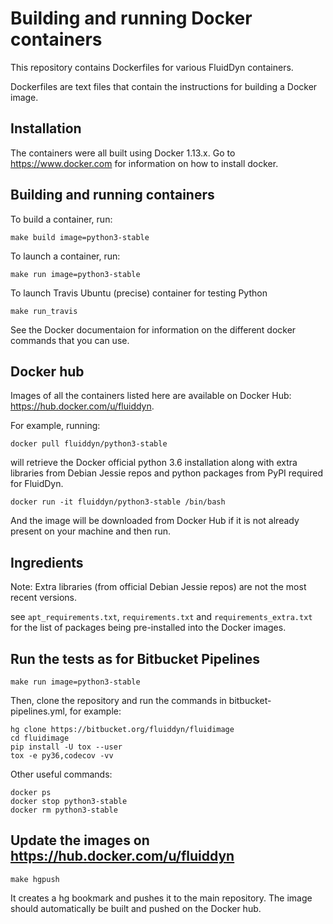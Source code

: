 # Building and running Docker containers

This repository contains Dockerfiles for various FluidDyn containers.

Dockerfiles are text files that contain the instructions for building a Docker
image.

## Installation
The containers were all built using Docker 1.13.x.
Go to https://www.docker.com for information on how to install docker.

## Building and running containers

To build a container, run:

```make build image=python3-stable```

To launch a container, run:

```make run image=python3-stable```

To launch Travis Ubuntu (precise) container for testing Python

```make run_travis```

See the Docker documentaion for information on the different docker commands
that you can use.

## Docker hub

Images of all the containers listed here are available on Docker Hub:
https://hub.docker.com/u/fluiddyn.

For example, running:

```docker pull fluiddyn/python3-stable```

will retrieve the Docker official python 3.6 installation along with extra
libraries from Debian Jessie repos and python packages from PyPI required for
FluidDyn.

```docker run -it fluiddyn/python3-stable /bin/bash```

And the image will be downloaded from Docker Hub if it is not already present on your machine
and then run.

## Ingredients

Note: Extra libraries (from official Debian Jessie repos) are not the most
recent versions.

see `apt_requirements.txt`, `requirements.txt` and `requirements_extra.txt`
for the list of packages being pre-installed into the Docker images.

## Run the tests as for Bitbucket Pipelines

```
make run image=python3-stable
```

Then, clone the repository and run the commands in bitbucket-pipelines.yml, for
example:

```
hg clone https://bitbucket.org/fluiddyn/fluidimage
cd fluidimage
pip install -U tox --user
tox -e py36,codecov -vv
```

Other useful commands:

```
docker ps
docker stop python3-stable
docker rm python3-stable
```

## Update the images on https://hub.docker.com/u/fluiddyn

```make hgpush```

It creates a hg bookmark and pushes it to the main repository. The image should
automatically be built and pushed on the Docker hub.
